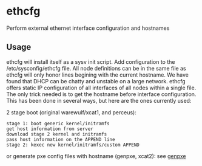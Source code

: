 ethcfg
======

Perform external ethernet interface configuration and hostnames

Usage
-----
ethcfg will install itself as a sysv init script.  Add configuration to the /etc/sysconfig/ethcfg file.  All node definitions can be in the same file as ethcfg will only honor lines begining with the current hostname.  We have found that DHCP can be chatty and unstable on a large network.  ethcfg offers static IP configuration of all interfaces of all nodes within a single file.  The only trick needed is to get the hostname before interface configuration.  This has been done in several ways, but here are the ones currently used:

2 stage boot (original warewulf/xcat1, and perceus):
```
stage 1: boot generic kernel/initramfs
get host information from server
download stage 2 kernel and initramfs
pass host information on the APPEND line
stage 2: kexec new kernel/initramfs/custom APPEND
```

or generate pxe config files with hostname (genpxe, xcat2):
see [genpxe](http://github.com/hpc/genpxe)
